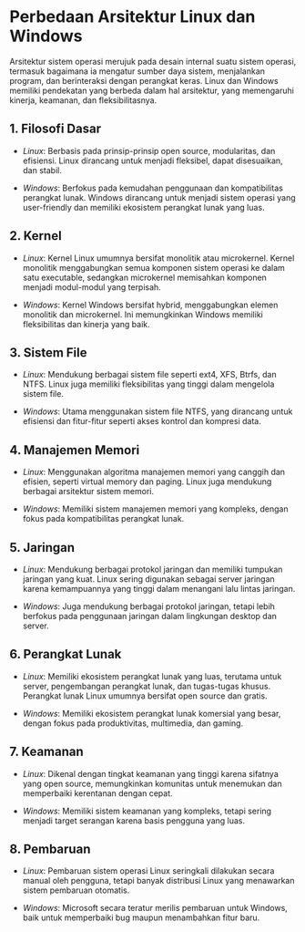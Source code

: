 # Perbedaan Arsitektur Linux dan Windows
  Arsitektur sistem operasi merujuk pada desain internal suatu sistem operasi, termasuk bagaimana ia mengatur sumber daya sistem, menjalankan program, dan berinteraksi dengan perangkat keras. Linux dan Windows memiliki pendekatan yang berbeda dalam hal arsitektur, yang memengaruhi kinerja, keamanan, dan fleksibilitasnya.

## 1. Filosofi Dasar
   
- *Linux*: Berbasis pada prinsip-prinsip open source, modularitas, dan efisiensi. Linux dirancang untuk menjadi fleksibel, dapat disesuaikan, dan stabil.

- *Windows*: Berfokus pada kemudahan penggunaan dan kompatibilitas perangkat lunak. Windows dirancang untuk menjadi sistem operasi yang user-friendly dan memiliki ekosistem perangkat lunak yang luas.

## 2. Kernel

- *Linux*: Kernel Linux umumnya bersifat monolitik atau microkernel. Kernel monolitik menggabungkan semua komponen sistem operasi ke dalam satu executable, sedangkan microkernel memisahkan komponen menjadi modul-modul yang terpisah.

- *Windows*: Kernel Windows bersifat hybrid, menggabungkan elemen monolitik dan microkernel. Ini memungkinkan Windows memiliki fleksibilitas dan kinerja yang baik.

## 3. Sistem File

- *Linux*: Mendukung berbagai sistem file seperti ext4, XFS, Btrfs, dan NTFS. Linux juga memiliki fleksibilitas yang tinggi dalam mengelola sistem file.

- *Windows*: Utama menggunakan sistem file NTFS, yang dirancang untuk efisiensi dan fitur-fitur seperti akses kontrol dan kompresi data.

## 4. Manajemen Memori

- *Linux*: Menggunakan algoritma manajemen memori yang canggih dan efisien, seperti virtual memory dan paging. Linux juga mendukung berbagai arsitektur sistem memori.

- *Windows*: Memiliki sistem manajemen memori yang kompleks, dengan fokus pada kompatibilitas perangkat lunak.

## 5. Jaringan

- *Linux*: Mendukung berbagai protokol jaringan dan memiliki tumpukan jaringan yang kuat. Linux sering digunakan sebagai server jaringan karena kemampuannya yang tinggi dalam menangani lalu lintas jaringan.

- *Windows*: Juga mendukung berbagai protokol jaringan, tetapi lebih berfokus pada penggunaan jaringan dalam lingkungan desktop dan server.

## 6. Perangkat Lunak

- *Linux*: Memiliki ekosistem perangkat lunak yang luas, terutama untuk server, pengembangan perangkat lunak, dan tugas-tugas khusus. Perangkat lunak Linux umumnya bersifat open source dan gratis.

- *Windows*: Memiliki ekosistem perangkat lunak komersial yang besar, dengan fokus pada produktivitas, multimedia, dan gaming.

## 7. Keamanan

- *Linux*: Dikenal dengan tingkat keamanan yang tinggi karena sifatnya yang open source, memungkinkan komunitas untuk menemukan dan memperbaiki kerentanan dengan cepat.

- *Windows*: Memiliki sistem keamanan yang kompleks, tetapi sering menjadi target serangan karena basis pengguna yang luas.

## 8. Pembaruan

- *Linux*: Pembaruan sistem operasi Linux seringkali dilakukan secara manual oleh pengguna, tetapi banyak distribusi Linux yang menawarkan sistem pembaruan otomatis.

- *Windows*: Microsoft secara teratur merilis pembaruan untuk Windows, baik untuk memperbaiki bug maupun menambahkan fitur baru.
